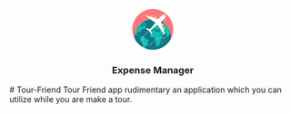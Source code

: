 <p align="center">
  <a href="https://github.com/lifeoflikhon/expense-manager">
    <img src="./travel.png" alt="logo" width="72" height="72">
  </a>
</p>
<h3 align="center">Expense Manager</h3>
# Tour-Friend
Tour Friend app rudimentary an application which you can utilize while you are make a tour.
